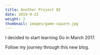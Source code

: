```yaml
---
title: Another Project 02
date: 2019-9-23
weight: 2
thumbnail: images/game-square.jpg
---
```


I decided to start learning Go in March 2017.

Follow my journey through this new blog.